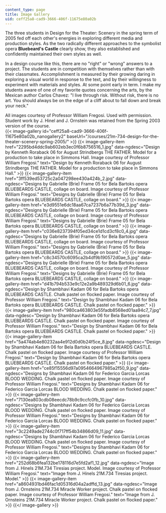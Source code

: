 ```yaml
---
content_type: page
title: Image Gallery
uid: ceff25a8-cad9-3666-406f-11675e80a02b
---
```


The three students in Design for the Theater: Scenery in the spring term of 2005 fed off each other's energies in exploring different media and production styles. As the two radically different approaches to the symbolist opera **Bluebeard's Castle** clearly show, they also established and confidently maintained their own styles as well.

In a design course like this, there are no "right" or "wrong" answers to a project. The students are in competition with themselves rather than with their classmates. Accomplishment is measured by their growing daring in exploring a visual world in response to the text, and by their willingness to experiment with materials and styles. At some point early in term. I make my students aware of one of my favorite quotes concerning the arts, by the Mexican author Carlos Chavez: "I live through risk. Without risk, there is no art. You should always be on the edge of a cliff about to fall down and break your neck."

All images courtesy of Professor William Fregosi. Used with permission. Student work by J. Hinel and J. Ornstein was retained from the Spring 2003 version of the course.[  
](/ans7870/21m/21m.734/s05/imagegallery/12.html)
{{< image-gallery id="ceff25a8-cad9-3666-406f-11675e80a02b_nanogallery2" baseUrl="/courses/21m-734-design-for-the-theater-scenery-spring-2005/" >}}
{{< image-gallery-item href="2295bd4ddc9ab602eb3ec0f6b8756516_1.jpg" data-ngdesc="Design by Kenneth Roraback 06 for August Strindbergs THE FATHER. Model for a production to take place in Simmons Hall. Image courtesy of Professor William Fregosi." text="Design by Kenneth Roraback 06 for August Strindbergs THE FATHER. Model for a production to take place in Simmons Hall." >}}
{{< image-gallery-item href="3ff539ed53725c2a047298ee430a424b_2.jpg" data-ngdesc="Designs by Gabrielle (Brie) Frame 05 for Bela Bartoks opera BLUEBEARDS CASTLE, collage on board. Image courtesy of Professor William Fregosi." text="Designs by Gabrielle (Brie) Frame 05 for Bela Bartoks opera BLUEBEARDS CASTLE, collage on board." >}}
{{< image-gallery-item href="e3d9551e6dc18aa67ca7237b6a77b39d_3.jpg" data-ngdesc="Designs by Gabrielle (Brie) Frame 05 for Bela Bartoks opera BLUEBEARDS CASTLE, collage on board. Image courtesy of Professor William Fregosi." text="Designs by Gabrielle (Brie) Frame 05 for Bela Bartoks opera BLUEBEARDS CASTLE, collage on board." >}}
{{< image-gallery-item href="c036e8237394f05ed34ce1d1cd3cf8c0_4.jpg" data-ngdesc="Designs by Gabrielle (Brie) Frame 05 for Bela Bartoks opera BLUEBEARDS CASTLE, collage on board. Image courtesy of Professor William Fregosi." text="Designs by Gabrielle (Brie) Frame 05 for Bela Bartoks opera BLUEBEARDS CASTLE, collage on board." >}}
{{< image-gallery-item href="c8c34570c6095ca2b4df9b190572d0ae_5.jpg" data-ngdesc="Designs by Gabrielle (Brie) Frame 05 for Bela Bartoks opera BLUEBEARDS CASTLE, collage on board. Image courtesy of Professor William Fregosi." text="Designs by Gabrielle (Brie) Frame 05 for Bela Bartoks opera BLUEBEARDS CASTLE, collage on board." >}}
{{< image-gallery-item href="d41b794b533e9c12e2a9b489329d6b01_6.jpg" data-ngdesc="Design by Shambhavi Kadam 06 for Bela Bartoks opera BLUEBEARDS CASTLE. Chalk pastel on flocked paper. Image courtesy of Professor William Fregosi." text="Design by Shambhavi Kadam 06 for Bela Bartoks opera BLUEBEARDS CASTLE. Chalk pastel on flocked paper." >}}
{{< image-gallery-item href="980ca463803e55fadb8568ed01aa94c7_7.jpg" data-ngdesc="Design by Shambhavi Kadam 06 for Bela Bartoks opera BLUEBEARDS CASTLE. Chalk pastel on flocked paper. Image courtesy of Professor William Fregosi." text="Design by Shambhavi Kadam 06 for Bela Bartoks opera BLUEBEARDS CASTLE. Chalk pastel on flocked paper." >}}
{{< image-gallery-item href="5a474ab4e80232aa4e912d0d0b24f5ce_8.jpg" data-ngdesc="Design by Shambhavi Kadam 06 for Bela Bartoks opera BLUEBEARDS CASTLE. Chalk pastel on flocked paper. Image courtesy of Professor William Fregosi." text="Design by Shambhavi Kadam 06 for Bela Bartoks opera BLUEBEARDS CASTLE. Chalk pastel on flocked paper." >}}
{{< image-gallery-item href="ce85f15556d97a0954664967985a2f50_9.jpg" data-ngdesc="Designs by Shambhavi Kadam 06 for Federico Garcia Lorcas BLOOD WEDDING. Chalk pastel on flocked paper. Image courtesy of Professor William Fregosi." text="Designs by Shambhavi Kadam 06 for Federico Garcia Lorcas BLOOD WEDDING. Chalk pastel on flocked paper." >}}
{{< image-gallery-item href="7130ea803cdb08eecdc78b9c9ccfc0fb_10.jpg" data-ngdesc="Designs by Shambhavi Kadam 06 for Federico Garcia Lorcas BLOOD WEDDING. Chalk pastel on flocked paper. Image courtesy of Professor William Fregosi." text="Designs by Shambhavi Kadam 06 for Federico Garcia Lorcas BLOOD WEDDING. Chalk pastel on flocked paper." >}}
{{< image-gallery-item href="3c2249ade2744c0f717ff54b34866d09_11.jpg" data-ngdesc="Designs by Shambhavi Kadam 06 for Federico Garcia Lorcas BLOOD WEDDING. Chalk pastel on flocked paper. Image courtesy of Professor William Fregosi." text="Designs by Shambhavi Kadam 06 for Federico Garcia Lorcas BLOOD WEDDING. Chalk pastel on flocked paper." >}}
{{< image-gallery-item href="252d68b6fea132be178116d7e5fd2af1_12.jpg" data-ngdesc="Image from J. Hinels 21M.734 Tiresias project. Model. Image courtesy of Professor William Fregosi." text="Image from J. Hinels 21M.734 Tiresias project. Model." >}}
{{< image-gallery-item href="a8604931bd46fac1d05316d04a2adffd_13.jpg" data-ngdesc="Image from J. Ornsteins 21M.734 Miracle Worker project. Chalk pastel on flocked paper. Image courtesy of Professor William Fregosi." text="Image from J. Ornsteins 21M.734 Miracle Worker project. Chalk pastel on flocked paper." >}}
{{</ image-gallery >}}